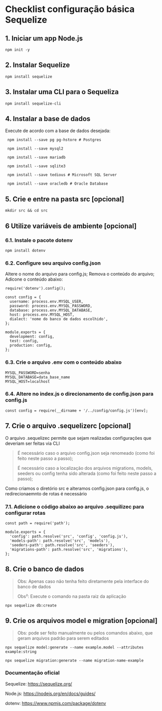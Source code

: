 # Checklist configuração básica Sequelize

## 1. Iniciar um app Node.js
`npm init -y`
## 2. Instalar Sequelize
`npm install sequelize`
## 3. Instalar uma CLI para o Sequeliza
`npm install sequelize-cli`
## 4. Instalar a base de dados
Execute de acordo com a base de dados desejada:

` npm install --save pg pg-hstore # Postgres`

` npm install --save mysql2`

` npm install --save mariadb`

` npm install --save sqlite3`

` npm install --save tedious # Microsoft SQL Server`

` npm install --save oracledb # Oracle Database`

## 5. Crie e entre na pasta src [opcional]
`mkdir src && cd src`

## 6 Utilize variáveis de ambiente [opcional]
### 6.1. Instale o pacote dotenv
`npm install dotenv`
### 6.2. Configure seu arquivo config.json 
Altere o nome do arquivo para config.js;
Remova o conteúdo do arquivo;
Adicone o conteúdo abaixo:
```
require('dotenv').config();

const config = {
  username: process.env.MYSQL_USER,
  password: process.env.MYSQL_PASSWORD,
  database: process.env.MYSQL_DATABASE,
  host: process.env.MYSQL_HOST,
  dialect: 'nome do banco de dados escolhido',
};

module.exports = {
  development: config,
  test: config,
  production: config,
};
```
### 6.3. Crie o arquivo .env com o conteúdo abaixo
```MYSQL_USER=root
MYSQL_PASSWORD=senha
MYSQL_DATABASE=data_base_name
MYSQL_HOST=localhost
```
### 6.4. Altere no index.js o direcionamento de config.json para config.js
`const config = require(__dirname + '/../config/config.js')[env];`

## 7. Crie o arquivo .sequelizerc [opcional]
O arquivo .sequelizec permite que sejam realizadas configurações que deveriam ser feitas via CLI

> É necessário caso o arquivo config.json seja renomeado (como foi feito neste passo a passo);
> 
> É necessário caso a localização dos arquivos migrations, models, seeders ou config tenha sido alterada (como foi feito neste passo a passo);

Como criamos o diretório src e alteramos config.json para config.js, o redirecionaemnto de rotas é necessário

### 7.1. Adicione o código abaixo ao arquivo .sequilizec para configurar rotas

```
const path = require('path');

module.exports = {
  'config': path.resolve('src', 'config', 'config.js'),
  'models-path': path.resolve('src', 'models'),
  'seeders-path': path.resolve('src', 'seeders'),
  'migrations-path': path.resolve('src', 'migrations'),
};
```
## 8. Crie o banco de dados 
> Obs: Apenas caso não tenha feito diretamente pela interface do banco de dados
> 
> Obs²: Execute o comando na pasta raiz da aplicação
> 
`npx sequelize db:create`

## 9. Crie os arquivos model e migration [opcional]
> Obs: pode ser feito manualmente ou pelos comandos abaixo, que geram arquivos padrão para serem editados

`npx sequelize model:generate --name example.model --attributes example:string`

`npx sequelize migration:generate --name migration-name-example`

### Documentação oficial

Sequelize: https://sequelize.org/

Node.js: https://nodejs.org/en/docs/guides/

dotenv: https://www.npmjs.com/package/dotenv

